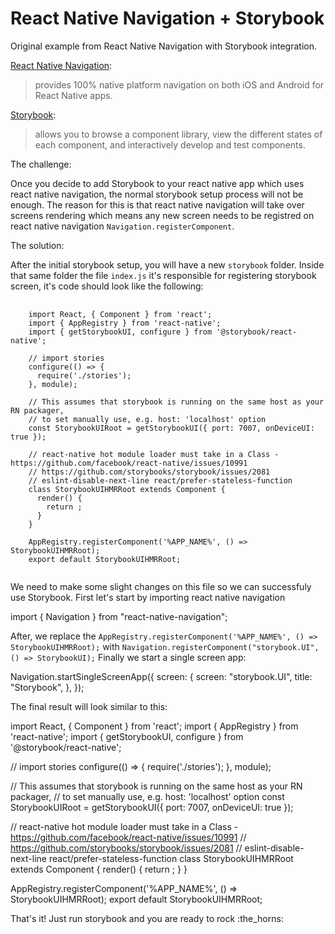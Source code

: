 # React Native Navigation + Storybook

Original example from React Native Navigation with Storybook integration.

[React Native Navigation](http://example.com/ "React Native Navigation"):
> provides 100% native platform navigation on both iOS and Android for React Native apps.

[Storybook](https://github.com/storybooks/storybook/ "Storybook"):
> allows you to browse a component library, view the different states of each component, and interactively develop and test
> components.

The challenge:

Once you decide to add Storybook to your react native app which uses react native navigation, the normal storybook setup process will not be enough.
The reason for this is that react native navigation will take over screens rendering which means any new screen needs to be registred on react native navigation `Navigation.registerComponent`.

The solution:

After the initial storybook setup, you will have a new `storybook` folder. Inside that same folder the file `index.js` it's responsible for registering storybook screen, it's code should look like the following:

<pre>
  <code>
    import React, { Component } from 'react';
    import { AppRegistry } from 'react-native';
    import { getStorybookUI, configure } from '@storybook/react-native';

    // import stories
    configure(() => {
      require('./stories');
    }, module);

    // This assumes that storybook is running on the same host as your RN packager,
    // to set manually use, e.g. host: 'localhost' option
    const StorybookUIRoot = getStorybookUI({ port: 7007, onDeviceUI: true });

    // react-native hot module loader must take in a Class - https://github.com/facebook/react-native/issues/10991
    // https://github.com/storybooks/storybook/issues/2081
    // eslint-disable-next-line react/prefer-stateless-function
    class StorybookUIHMRRoot extends Component {
      render() {
        return <StorybookUIRoot />;
      }
    }

    AppRegistry.registerComponent('%APP_NAME%', () => StorybookUIHMRRoot);
    export default StorybookUIHMRRoot;
  </code>
</pre>

We need to make some slight changes on this file so we can successfuly use Storybook. First let's start by importing react native navigation

  import { Navigation } from "react-native-navigation";

After, we replace the `AppRegistry.registerComponent('%APP_NAME%', () => StorybookUIHMRRoot);` with `Navigation.registerComponent("storybook.UI", () => StorybookUI);`
Finally we start a single screen app:

  Navigation.startSingleScreenApp({
    screen: {
      screen: "storybook.UI",
      title: "Storybook",
    },
  });

The final result will look similar to this:

  import React, { Component } from 'react';
  import { AppRegistry } from 'react-native';
  import { getStorybookUI, configure } from '@storybook/react-native';

  // import stories
  configure(() => {
    require('./stories');
  }, module);

  // This assumes that storybook is running on the same host as your RN packager,
  // to set manually use, e.g. host: 'localhost' option
  const StorybookUIRoot = getStorybookUI({ port: 7007, onDeviceUI: true });

  // react-native hot module loader must take in a Class - https://github.com/facebook/react-native/issues/10991
  // https://github.com/storybooks/storybook/issues/2081
  // eslint-disable-next-line react/prefer-stateless-function
  class StorybookUIHMRRoot extends Component {
    render() {
      return <StorybookUIRoot />;
    }
  }

  AppRegistry.registerComponent('%APP_NAME%', () => StorybookUIHMRRoot);
  export default StorybookUIHMRRoot;

That's it! Just run storybook and you are ready to rock :the_horns:
